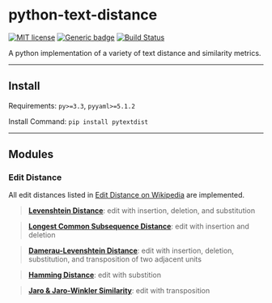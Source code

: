 # python-text-distance

[![MIT license](https://img.shields.io/badge/License-MIT-blue.svg)](https://lbesson.mit-license.org/) 
[![Generic badge](https://img.shields.io/badge/pypi%20package-0.1.1-blue.svg)](https://pypi.org/project/pytextdist/)
[![Build Status](https://travis-ci.com/ywu94/python-text-distance.svg?branch=master)](https://travis-ci.com/ywu94/python-text-distance)

A python implementation of a variety of text distance and similarity metrics.

---

## Install

Requirements: `py>=3.3`, `pyyaml>=5.1.2`

Install Command: `pip install pytextdist`

---

## Modules

### Edit Distance

All edit distances listed in [Edit Distance on Wikipedia](https://en.wikipedia.org/wiki/Edit_distance) are implemented.

> **[Levenshtein Distance](https://en.wikipedia.org/wiki/Levenshtein_distance)**: edit with insertion, deletion, and substitution

> **[Longest Common Subsequence Distance](https://en.wikipedia.org/wiki/Longest_common_subsequence_problem)**: edit with insertion and deletion 

> **[Damerau-Levenshtein Distance](https://en.wikipedia.org/wiki/Damerau%E2%80%93Levenshtein_distance)**: edit with insertion, deletion, substitution, and transposition of two adjacent units

> **[Hamming Distance](https://en.wikipedia.org/wiki/Hamming_distance)**: edit with substition

> **[Jaro & Jaro-Winkler Similarity](https://en.wikipedia.org/wiki/Jaro%E2%80%93Winkler_distance)**: edit with transposition


